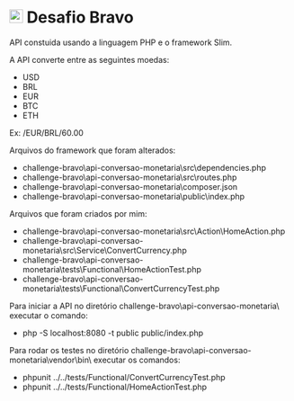 # <img src="https://avatars1.githubusercontent.com/u/7063040?v=4&s=200.jpg" alt="HU" width="24" /> Desafio Bravo

API constuida usando a linguagem PHP e o framework Slim.

A API converte entre as seguintes moedas:
- USD
- BRL
- EUR
- BTC
- ETH

Ex: /EUR/BRL/60.00

Arquivos do framework que foram alterados:
- challenge-bravo\api-conversao-monetaria\src\dependencies.php
- challenge-bravo\api-conversao-monetaria\src\routes.php
- challenge-bravo\api-conversao-monetaria\composer.json
- challenge-bravo\api-conversao-monetaria\public\index.php

Arquivos que foram criados por mim:
- challenge-bravo\api-conversao-monetaria\src\Action\HomeAction.php
- challenge-bravo\api-conversao-monetaria\src\Service\ConvertCurrency.php
- challenge-bravo\api-conversao-monetaria\tests\Functional\HomeActionTest.php
- challenge-bravo\api-conversao-monetaria\tests\Functional\ConvertCurrencyTest.php

Para iniciar a API no diretório challenge-bravo\api-conversao-monetaria\ executar o comando:
- php -S localhost:8080 -t public public/index.php

Para rodar os testes no diretório challenge-bravo\api-conversao-monetaria\vendor\bin\ executar os comandos:
- phpunit ../../tests/Functional/ConvertCurrencyTest.php
- phpunit ../../tests/Functional/HomeActionTest.php